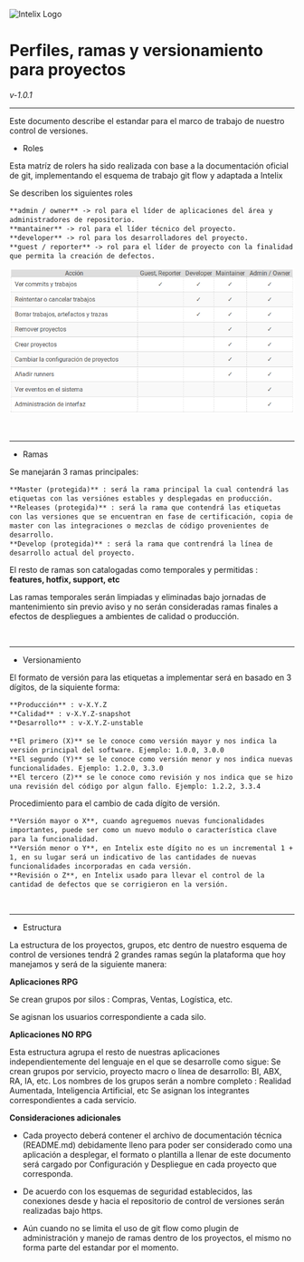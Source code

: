 ![Intelix Logo](http://cs.intelix.biz/logo/pic.png)

# Perfiles, ramas y versionamiento para proyectos

*v-1.0.1*

___

Este documento describe el estandar para el marco de trabajo de nuestro control de versiones.

*  Roles

Esta matríz de rolers ha sido realizada con base a la documentación oficial de git, implementando el esquema de trabajo git flow y adaptada a Intelix

Se describen los siguientes roles

    **admin / owner** -> rol para el líder de aplicaciones del área y administradores de repositorio.
    **mantainer** -> rol para el líder técnico del proyecto.
    **developer** -> rol para los desarrolladores del proyecto.
    **guest / reporter** -> rol para el líder de proyecto con la finalidad que permita la creación de defectos.

![Perfiles](Cuadro_perfiles.png)

<br/>

___

*  Ramas

Se manejarán 3 ramas principales:

    **Master (protegida)** : será la rama principal la cual contendrá las etiquetas con las versiónes estables y desplegadas en producción.
    **Releases (protegida)** : será la rama que contendrá las etiquetas con las versiones que se encuentran en fase de certificación, copia de master con las integraciones o mezclas de código provenientes de desarrollo.
    **Develop (protegida)** : será la rama que contrendrá la línea de desarrollo actual del proyecto.


El resto de ramas son catalogadas como temporales y permitidas : **features, hotfix, support, etc**

Las ramas temporales serán limpiadas y eliminadas bajo jornadas de mantenimiento sin previo aviso y no serán consideradas ramas finales a efectos de despliegues a ambientes de calidad o producción.

<br/>

___ 

*  Versionamiento

El formato de versión para las etiquetas a implementar será en basado en 3 dígitos, de la siquiente forma:

    **Producción** : v-X.Y.Z
    **Calidad** : v-X.Y.Z-snapshot
    **Desarrollo** : v-X.Y.Z-unstable

    **El primero (X)** se le conoce como versión mayor y nos indica la versión principal del software. Ejemplo: 1.0.0, 3.0.0
    **El segundo (Y)** se le conoce como versión menor y nos indica nuevas funcionalidades. Ejemplo: 1.2.0, 3.3.0
    **El tercero (Z)** se le conoce como revisión y nos indica que se hizo una revisión del código por algun fallo. Ejemplo: 1.2.2, 3.3.4
 
Procedimiento para el cambio de cada dígito de versión.

    **Versión mayor o X**, cuando agreguemos nuevas funcionalidades importantes, puede ser como un nuevo modulo o característica clave para la funcionalidad.
    **Versión menor o Y**, en Intelix este dígito no es un incremental 1 + 1, en su lugar será un indicativo de las cantidades de nuevas funcionalidades incorporadas en cada versión.
    **Revisión o Z**, en Intelix usado para llevar el control de la cantidad de defectos que se corrigieron en la versión.

<br/>

___ 

*  Estructura

La estructura de los proyectos, grupos, etc dentro de nuestro esquema de control de versiones tendrá 2 grandes ramas según la plataforma que hoy manejamos y será de la siguiente manera:


**Aplicaciones RPG**

Se crean grupos por silos : Compras, Ventas, Logística, etc.

Se agisnan los usuarios correspondiente a cada silo.

 
**Aplicaciones NO RPG**

Esta estructura agrupa el resto de nuestras aplicaciones independientemente del lenguaje en el que se desarrolle como sigue:
Se crean grupos por servicio, proyecto macro o línea de desarrollo: BI, ABX, RA, IA, etc.
Los nombres de los grupos serán a nombre completo : Realidad Aumentada, Inteligencia Artificial, etc
Se asignan los integrantes correspondientes a cada servicio.

 
**Consideraciones adicionales**
 
*  Cada proyecto deberá contener el archivo de documentación técnica (README.md) debidamente lleno para poder ser considerado como una aplicación a desplegar, el formato o plantilla a llenar de este documento será cargado por Configuración y Despliegue en cada proyecto que corresponda.
 
*  De acuerdo con los esquemas de seguridad establecidos, las conexiones desde y hacia el repositorio de control de versiones serán realizadas bajo https.
 
*  Aún cuando no se limita el uso de git flow como plugin de administración y manejo de ramas dentro de los proyectos, el mismo no forma parte del estandar por el momento.

